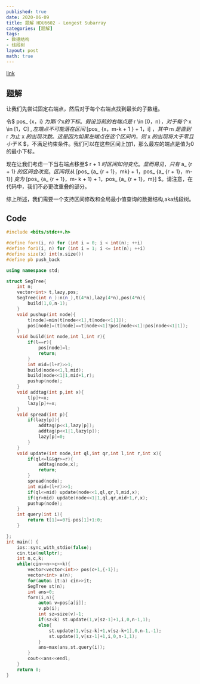 ```yaml
---
published: true
date: 2020-06-09
title: 题解 HDU6602 - Longest Subarray
categories: [题解]
tags:
- 数据结构
- 线段树
layout: post
math: true
---
```


<!--more-->

[link](https://vjudge.net/problem/HDU-6602/origin)

## 题解

让我们先尝试固定右端点，然后对于每个右端点找到最长的子数组。

令$ pos_ {x，i} $为第i个$x$的下标。假设当前的右端点是$ r \in [0，n）$，对于每个$ x \in [1，C] $,左端点不可能落在区间$ [pos_ {x，m-k + 1 } + 1，i] $，其中$ m $是直到$ r $为止$ x $的出现次数。这是因为如果左端点在这个区间内，则$ x $的出现将大于零且小于$ K $，不满足约束条件。我们可以在这些区间上加1，那么最左的端点是值为0的最小下标。

现在让我们考虑一下当右端点移至$ r + 1 $时区间如何变化。显而易见，只有$ a_ {r + 1} $的区间会改变。
区间将从$ [pos_ {a_ {r + 1}，mk} + 1，pos_ {a_ {r + 1}，m-1}] $变为$ [pos_ {a_ {r + 1}，m- k + 1} + 1，pos_ {a_ {r + 1}，m}] $。请注意，在代码中，我们不必更改重叠的部分。

综上所述，我们需要一个支持区间修改和全局最小值查询的数据结构,aka线段树。

## Code
```cpp
#include <bits/stdc++.h>

#define forn(i, n) for (int i = 0; i < int(n); ++i)
#define for1(i, n) for (int i = 1; i <= int(n); ++i)
#define size(x) int(x.size())
#define pb push_back

using namespace std;

struct SegTree{
    int n;
    vector<int> t,lazy,pos;
    SegTree(int n_):n(n_),t(4*n),lazy(4*n),pos(4*n){
        build(1,0,n-1);
    }
    void pushup(int node){
        t[node]=min(t[node<<1],t[node<<1|1]);
        pos[node]=(t[node]==t[node<<1]?pos[node<<1]:pos[node<<1|1]);
    }
    void build(int node,int l,int r){
        if(l==r){
            pos[node]=l;
            return;
        }
        int mid=(l+r)>>1;
        build(node<<1,l,mid);
        build(node<<1|1,mid+1,r);
        pushup(node);
    }
    void addtag(int p,int x){
        t[p]+=x;
        lazy[p]+=x;
    }
    void spread(int p){
        if(lazy[p]){
            addtag(p<<1,lazy[p]);
            addtag(p<<1|1,lazy[p]);
            lazy[p]=0;
        }
    }
    void update(int node,int ql,int qr,int l,int r,int x){
        if(ql<=l&&qr>=r){
            addtag(node,x);
            return;
        }
        spread(node);
        int mid=(l+r)>>1;
        if(ql<=mid) update(node<<1,ql,qr,l,mid,x);
        if(qr>mid) update(node<<1|1,ql,qr,mid+1,r,x);
        pushup(node);
    }
    int query(int i){
        return t[1]==0?i-pos[1]+1:0;
    }

};
int main() {
    ios::sync_with_stdio(false);
    cin.tie(nullptr);
    int n,c,k;
    while(cin>>n>>c>>k){
        vector<vector<int>> pos(c+1,{-1});
        vector<int> a(n);
        for(auto& it:a) cin>>it;
        SegTree st(n);
        int ans=0;
        forn(i,n){
            auto& v=pos[a[i]];
            v.pb(i);
            int sz=size(v)-1;
            if(sz<k) st.update(1,v[sz-1]+1,i,0,n-1,1);
            else{
                st.update(1,v[sz-k]+1,v[sz-k+1],0,n-1,-1);
                st.update(1,v[sz-1]+1,i,0,n-1,1);
            }
            ans=max(ans,st.query(i));
        }
        cout<<ans<<endl;
    }
    return 0;
}
```

